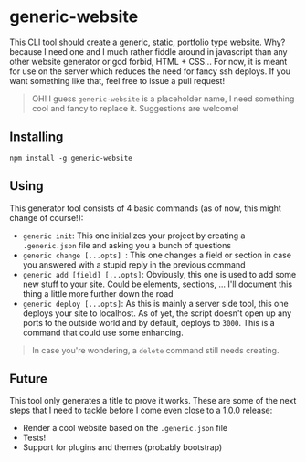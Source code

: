 # generic-website
This CLI tool should create a generic, static, portfolio type website. Why? because I need one and I much rather fiddle around in javascript than any other website generator or god forbid, HTML + CSS... For now, it is meant for use on the server which reduces the need for fancy ssh deploys. If you want something like that, feel free to issue a pull request!

> OH! I guess `generic-website` is a placeholder name, I need something cool and fancy to replace it. Suggestions are welcome!

## Installing
```
npm install -g generic-website
```
## Using
This generator tool consists of 4 basic commands (as of now, this might change of course!):

* `generic init`: This one initializes your project by creating a `.generic.json` file and asking you a bunch of questions
* `generic change [...opts] `: This one changes a field or section in case you answered with a stupid reply in the previous command
* `generic add [field] [...opts]`: Obviously, this one is used to add some new stuff to your site. Could be elements, sections, ... I'll document this thing a little more further down the road
* `generic deploy [...opts]`: As this is mainly a server side tool, this one deploys your site to localhost. As of yet, the script doesn't open up any ports to the outside world and by default, deploys to `3000`. This is a command that could use some enhancing.

> In case you're wondering, a `delete` command still needs creating.

## Future
This tool only generates a title to prove it works. These are some of the next steps that I need to tackle before I come even close to a 1.0.0 release:

* Render a cool website based on the `.generic.json` file
* Tests!
* Support for plugins and themes (probably bootstrap)
